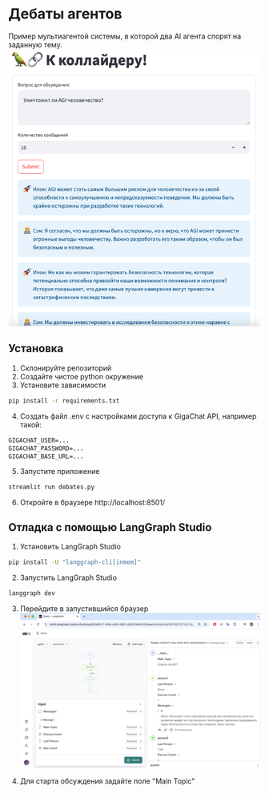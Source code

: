 # Дебаты агентов
Пример мультиагентой системы, в которой два AI агента спорят на заданную тему.
![alt text](image.png)

## Установка
1. Склонируйте репозиторий
2. Создайте чистое python окружение
3. Установите зависимости
```bash
pip install -r requirements.txt
```
4. Создать файл .env с настройками доступа к GigaChat API, например такой:
```
GIGACHAT_USER=...
GIGACHAT_PASSWORD=...
GIGACHAT_BASE_URL=...
```
5. Запустите приложение
```bash
streamlit run debates.py
```
6. Откройте в браузере http://localhost:8501/

## Отладка с помощью LangGraph Studio
1. Установить LangGraph Studio
```bash
pip install -U "langgraph-cli[inmem]"
```
2. Запустить LangGraph Studio
```bash
langgraph dev
```
3. Перейдите в запустившийся браузер
![alt text](image-2.png)

4. Для старта обсуждения задайте поле "Main Topic"